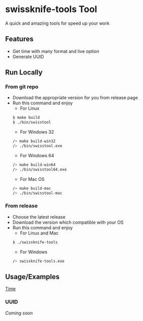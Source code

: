 
# swissknife-tools Tool

A quick and amazing tools for speed up your work


## Features

- Get time with many format and live option
- Generate UUID

## Run Locally

### From git repo
- Download the appropriate version for you from release page
- Run this command and enjoy
    - For Linux
    ```sh
    $ make build
    $ ./bin/swisstool
    ```
    - For Windows 32
    ```sh
    /> make build-win32
    /> ./bin/swisstool.exe
    ```
    - For Windows 64
    ```sh
    /> make build-win64
    /> ./bin/swisstool64.exe
    ```
    - For Mac OS
    ```sh
    /> make build-mac
    /> ./bin/swisstool-mac
    ```

### From release
- Choose the latest release
- Download the version which compatible with your OS
- Run this command and enjoy
    - For Linux and Mac
    ```sh
    $ ./swissknife-tools
    ```
    - For Windows
    ```sh
    /> swissknife-tools.exe
    ```

## Usage/Examples

[Time](./docs/time.md)

### UUID
_Coming soon_
